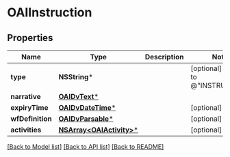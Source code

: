 # OAIInstruction

## Properties
Name | Type | Description | Notes
------------ | ------------- | ------------- | -------------
**type** | **NSString*** |  | [optional] [default to @"INSTRUCTION"]
**narrative** | [**OAIDvText***](OAIDvText.md) |  | 
**expiryTime** | [**OAIDvDateTime***](OAIDvDateTime.md) |  | [optional] 
**wfDefinition** | [**OAIDvParsable***](OAIDvParsable.md) |  | [optional] 
**activities** | [**NSArray&lt;OAIActivity&gt;***](OAIActivity.md) |  | [optional] 

[[Back to Model list]](../README.md#documentation-for-models) [[Back to API list]](../README.md#documentation-for-api-endpoints) [[Back to README]](../README.md)


